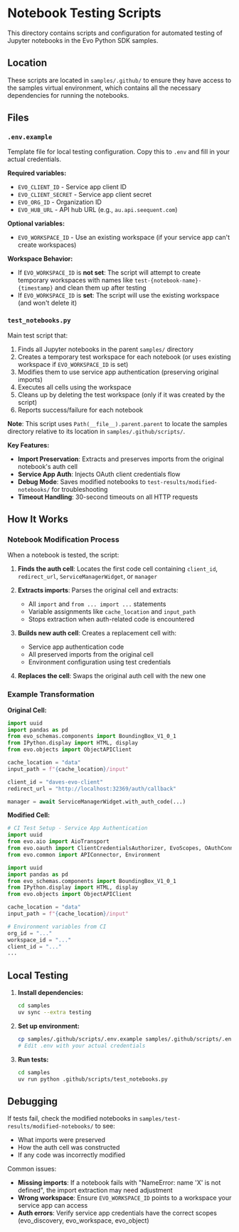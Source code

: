 # Notebook Testing Scripts

This directory contains scripts and configuration for automated testing of Jupyter notebooks in the Evo Python SDK samples.

## Location

These scripts are located in `samples/.github/` to ensure they have access to the samples virtual environment, which contains all the necessary dependencies for running the notebooks.

## Files

### `.env.example`
Template file for local testing configuration. Copy this to `.env` and fill in your actual credentials.

**Required variables:**
- `EVO_CLIENT_ID` - Service app client ID
- `EVO_CLIENT_SECRET` - Service app client secret  
- `EVO_ORG_ID` - Organization ID
- `EVO_HUB_URL` - API hub URL (e.g., `au.api.seequent.com`)

**Optional variables:**
- `EVO_WORKSPACE_ID` - Use an existing workspace (if your service app can't create workspaces)

**Workspace Behavior:**
- If `EVO_WORKSPACE_ID` is **not set**: The script will attempt to create temporary workspaces with names like `test-{notebook-name}-{timestamp}` and clean them up after testing
- If `EVO_WORKSPACE_ID` is **set**: The script will use the existing workspace (and won't delete it)

### `test_notebooks.py`
Main test script that:
1. Finds all Jupyter notebooks in the parent `samples/` directory
2. Creates a temporary test workspace for each notebook (or uses existing workspace if `EVO_WORKSPACE_ID` is set)
3. Modifies them to use service app authentication (preserving original imports)
4. Executes all cells using the workspace
5. Cleans up by deleting the test workspace (only if it was created by the script)
6. Reports success/failure for each notebook

**Note**: This script uses `Path(__file__).parent.parent` to locate the samples directory relative to its location in `samples/.github/scripts/`.

**Key Features:**
- **Import Preservation**: Extracts and preserves imports from the original notebook's auth cell
- **Service App Auth**: Injects OAuth client credentials flow
- **Debug Mode**: Saves modified notebooks to `test-results/modified-notebooks/` for troubleshooting
- **Timeout Handling**: 30-second timeouts on all HTTP requests

## How It Works

### Notebook Modification Process

When a notebook is tested, the script:

1. **Finds the auth cell**: Locates the first code cell containing `client_id`, `redirect_url`, `ServiceManagerWidget`, or `manager`

2. **Extracts imports**: Parses the original cell and extracts:
   - All `import` and `from ... import ...` statements
   - Variable assignments like `cache_location` and `input_path`
   - Stops extraction when auth-related code is encountered

3. **Builds new auth cell**: Creates a replacement cell with:
   - Service app authentication code
   - All preserved imports from the original cell
   - Environment configuration using test credentials

4. **Replaces the cell**: Swaps the original auth cell with the new one

### Example Transformation

**Original Cell:**
```python
import uuid
import pandas as pd
from evo_schemas.components import BoundingBox_V1_0_1
from IPython.display import HTML, display
from evo.objects import ObjectAPIClient

cache_location = "data"
input_path = f"{cache_location}/input"

client_id = "daves-evo-client"
redirect_url = "http://localhost:32369/auth/callback"

manager = await ServiceManagerWidget.with_auth_code(...)
```

**Modified Cell:**
```python
# CI Test Setup - Service App Authentication
import uuid
from evo.aio import AioTransport
from evo.oauth import ClientCredentialsAuthorizer, EvoScopes, OAuthConnector
from evo.common import APIConnector, Environment

import uuid
import pandas as pd
from evo_schemas.components import BoundingBox_V1_0_1
from IPython.display import HTML, display
from evo.objects import ObjectAPIClient

cache_location = "data"
input_path = f"{cache_location}/input"

# Environment variables from CI
org_id = "..."
workspace_id = "..."
client_id = "..."
...
```

## Local Testing

1. **Install dependencies:**
   ```bash
   cd samples
   uv sync --extra testing
   ```

2. **Set up environment:**
   ```bash
   cp samples/.github/scripts/.env.example samples/.github/scripts/.env
   # Edit .env with your actual credentials
   ```

3. **Run tests:**
   ```bash
   cd samples
   uv run python .github/scripts/test_notebooks.py
   ```

## Debugging

If tests fail, check the modified notebooks in `samples/test-results/modified-notebooks/` to see:
- What imports were preserved
- How the auth cell was constructed
- If any code was incorrectly modified

Common issues:
- **Missing imports**: If a notebook fails with "NameError: name 'X' is not defined", the import extraction may need adjustment
- **Wrong workspace**: Ensure `EVO_WORKSPACE_ID` points to a workspace your service app can access
- **Auth errors**: Verify service app credentials have the correct scopes (evo_discovery, evo_workspace, evo_object)

